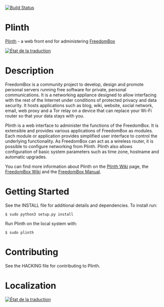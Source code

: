 [![Build Status](https://travis-ci.org/freedombox/Plinth.svg?branch=master)](https://travis-ci.org/freedombox/Plinth)

# Plinth

[Plinth](https://wiki.debian.org/FreedomBox/Plinth) - a web front end
for administering [FreedomBox](https://freedomboxfoundation.org/)

<a href="https://hosted.weblate.org/engage/freedombox/?utm_source=widget">
<img src="https://hosted.weblate.org/widgets/freedombox/-/status-badge.png" alt="État de la traduction" />
</a>

# Description

FreedomBox is a community project to develop, design and promote
personal servers running free software for private, personal
communications.  It is a networking appliance designed to allow
interfacing with the rest of the Internet under conditions of
protected privacy and data security.  It hosts applications such as
blog, wiki, website, social network, email, web proxy and a Tor relay
on a device that can replace your Wi-Fi router so that your data stays
with you.

Plinth is a web interface to administer the functions of the
FreedomBox.  It is extensible and provides various applications of
FreedomBox as modules.  Each module or application provides simplified
user interface to control the underlying functionality.  As FreedomBox
can act as a wireless router, it is possible to configure networking
from Plinth.  Plinth also allows configuration of basic system
parameters such as time zone, hostname and automatic upgrades.

You can find more information about Plinth on the
[Plinth Wiki](https://wiki.debian.org/FreedomBox/Plinth) page,
the [FreedomBox Wiki](https://wiki.debian.org/FreedomBox/) and the
[FreedomBox Manual](https://wiki.debian.org/FreedomBox/Manual).

# Getting Started

See the INSTALL file for additional details and dependencies. To install run:

    $ sudo python3 setup.py install

Run Plinth on the local system with:

    $ sudo plinth

# Contributing

See the HACKING file for contributing to Plinth.

# Localization



<a href="https://hosted.weblate.org/engage/freedombox/?utm_source=widget">
<img src="https://hosted.weblate.org/widgets/freedombox/-/287x66-white.png" alt="État de la traduction" />
</a>
